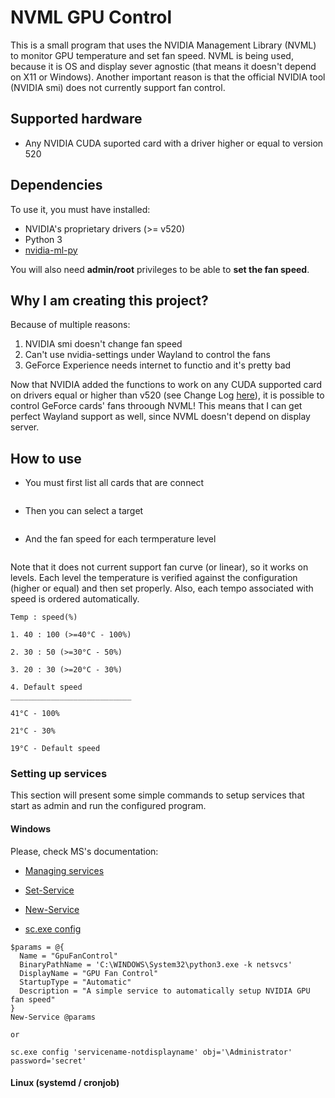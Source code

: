 # NVML GPU Control

This is a small program that uses the NVIDIA Management Library (NVML) to monitor GPU temperature and set fan speed. NVML is being used, because it is OS and display sever agnostic (that means it doesn't depend on X11 or Windows). Another important reason is that the official NVIDIA tool (NVIDIA smi) does not currently support fan control.

## Supported hardware

- Any NVIDIA CUDA suported card with a driver higher or equal to version 520 

## Dependencies

To use it, you must have installed:

- NVIDIA's proprietary drivers (>= v520)
- Python 3
- [nvidia-ml-py](https://pypi.org/project/nvidia-ml-py/)

You will also need **admin/root** privileges to be able to **set the fan speed**. 

## Why I am creating this project?

Because of multiple reasons:

1. NVIDIA smi doesn't change fan speed
2. Can't use nvidia-settings under Wayland to control the fans
3. GeForce Experience needs internet to functio and it's pretty bad

Now that NVIDIA added the functions to work on any CUDA supported card on drivers equal or higher than v520 (see Change Log [here](https://docs.nvidia.com/deploy/nvml-api/change-log.html#change-log)), it is possible to control GeForce cards' fans throough NVML! This means that I can get perfect Wayland support as well, since NVML doesn't depend on display server.

## How to use

- You must first list all cards that are connect

```
```

- Then you can select a target

```
```

- And the fan speed for each termperature level 
```
```

Note that it does not current support fan curve (or linear), so it works on levels. Each level the temperature is verified against the configuration (higher or equal) and then set properly. Also, each tempo associated with speed is ordered automatically.

```
Temp : speed(%)

1. 40 : 100 (>=40°C - 100%)

2. 30 : 50 (>=30°C - 50%)

3. 20 : 30 (>=20°C - 30%)

4. Default speed
___________________________

41°C - 100%

21°C - 30%

19°C - Default speed

```


### Setting up services

This section will present some simple commands to setup services that start as admin and run the configured program. 

#### Windows

Please, check MS's documentation:

- [Managing services](https://learn.microsoft.com/en-us/powershell/scripting/samples/managing-services?view=powershell-7.4)
- [Set-Service](https://learn.microsoft.com/pt-br/powershell/module/microsoft.powershell.management/set-service?view=powershell-7.4)
- [New-Service](https://learn.microsoft.com/en-us/powershell/module/microsoft.powershell.management/new-service?view=powershell-7.4)

- [sc.exe config](https://learn.microsoft.com/pt-br/windows-server/administration/windows-commands/sc-config)


```
$params = @{
  Name = "GpuFanControl"
  BinaryPathName = 'C:\WINDOWS\System32\python3.exe -k netsvcs'
  DisplayName = "GPU Fan Control"
  StartupType = "Automatic"
  Description = "A simple service to automatically setup NVIDIA GPU fan speed"
}
New-Service @params

or 

sc.exe config 'servicename-notdisplayname' obj='\Administrator' password='secret'

```

#### Linux (systemd / cronjob)

